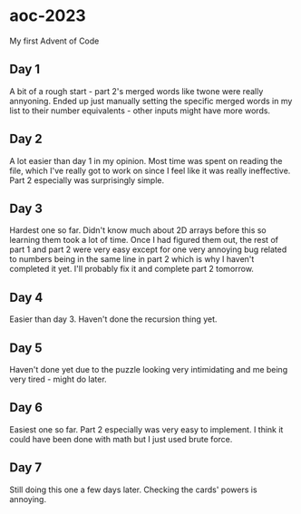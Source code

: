 # aoc-2023
My first Advent of Code

## Day 1
A bit of a rough start - part 2's merged words like twone were really annyoning. Ended up just manually setting the specific merged words in my list to their number equivalents - other inputs might have more words.

## Day 2
A lot easier than day 1 in my opinion. Most time was spent on reading the file, which I've really got to work on since I feel like it was really ineffective. Part 2 especially was surprisingly simple.

## Day 3
Hardest one so far. Didn't know much about 2D arrays before this so learning them took a lot of time. Once I had figured them out, the rest of part 1 and part 2 were very easy except for one very annoying bug related to numbers being in the same line in part 2 which is why I haven't completed it yet. I'll probably fix it and complete part 2 tomorrow.

## Day 4
Easier than day 3. Haven't done the recursion thing yet.

## Day 5
Haven't done yet due to the puzzle looking very intimidating and me being very tired - might do later.

## Day 6
Easiest one so far. Part 2 especially was very easy to implement. I think it could have been done with math but I just used brute force.

## Day 7
Still doing this one a few days later. Checking the cards' powers is annoying.
